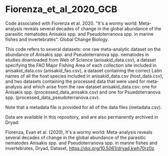 # Fiorenza_et_al_2020_GCB
Code associated with Fiorenza et al. 2020. "It's a wormy world: Meta-analysis reveals several decades of change in the global abundance of the parasitic nematodes Anisakis spp. and Pseudoterranova spp. in marine fishes and invertebrates". Global Change Biology.

This code refers to several datasets: one raw meta-analytic dataset on the abundance of Anisakis spp. and Pseudoterranova spp. nematodes in studies downloaded from Web of Science (anisakid_data.csv), a dataset specifying the FAO Major Fishing Area of each collection site included in anisakid_data.csv (anisakid_fao.csv), a dataset containing the correct Latin names of all the host species included in anisakid_data.csv (host_data.csv), and two datasets containing the processed data that were used for meta-analysis and which arise from the raw dataset anisakid_data.csv: one for Anisakis spp. (processed_data_anisakis.csv) and one for Psuedoterranova spp. (processed_data_pseudoterranova.csv).

Note that a metadata file is provided for all of the data files (metadata.csv).

Data are available in this repository, and are also permanently archived in Dryad:

Fiorenza, Evan et al. (2020), It's a wormy world: Meta-analysis reveals several decades of change in the global abundance of the parasitic nematodes Anisakis spp. and Pseudoterranova spp. in marine fishes and invertebrates, Dryad, Dataset, https://doi.org/10.5061/dryad.kwh70rz0z.